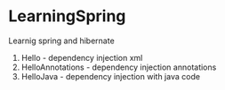 # LearningSpring
Learnig spring and hibernate
1. Hello - dependency injection xml
2. HelloAnnotations - dependency injection annotations
3. HelloJava - dependency injection with java code
